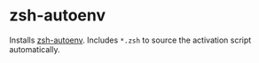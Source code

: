 zsh-autoenv
===========

Installs [zsh-autoenv](https://github.com/Tarrasch/zsh-autoenv). Includes `*.zsh` to source the activation script automatically.
